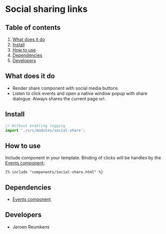 
# Social sharing links

## Table of contents
1. [What does it do](#what-does-it-do)
2. [Install](#install)
3. [How to use](#how-to-use)
4. [Dependencies](#dependencies)
5. [Developers](#developers)


## What does it do
* Render share component with social media buttons
* Listen to click events and open a native window popup with share dialogue. Always shares the current page url.

## Install
```javascript
// Without enabling logging
import './src/modules/social-share';
```

## How to use
Include component in your template. Binding of clicks will be handles by the [Events component](/utilities/events/);
```htmlmixed
{% include "components/social-share.html" %}
```

## Dependencies
* [Events component](/utilities/events/)

## Developers
* Jeroen Reumkens
